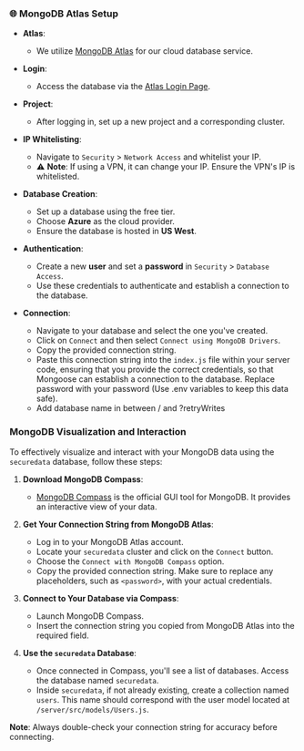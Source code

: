 
### 🌐 **MongoDB Atlas Setup**

- **Atlas**: 
  - We utilize [MongoDB Atlas](https://www.mongodb.com/cloud/atlas) for our cloud database service.

- **Login**: 
  - Access the database via the [Atlas Login Page](https://account.mongodb.com/account/login).

- **Project**: 
  - After logging in, set up a new project and a corresponding cluster.

- **IP Whitelisting**: 
  - Navigate to `Security` > `Network Access` and whitelist your IP. 
  - ⚠️ **Note**: If using a VPN, it can change your IP. Ensure the VPN's IP is whitelisted.

- **Database Creation**:
  - Set up a database using the free tier.
  - Choose **Azure** as the cloud provider.
  - Ensure the database is hosted in **US West**.

- **Authentication**:
  - Create a new **user** and set a **password** in `Security` > `Database Access`.
  - Use these credentials to authenticate and establish a connection to the database.
  
- **Connection**:
  - Navigate to your database and select the one you've created.
  - Click on `Connect` and then select `Connect using MongoDB Drivers`.
  - Copy the provided connection string.
  - Paste this connection string into the `index.js` file within your server code, ensuring that you provide the correct credentials, so that Mongoose can establish a connection to the database. Replace password with your password (Use .env variables to keep this data safe).
  - Add database name in between / and ?retryWrites

### MongoDB Visualization and Interaction

To effectively visualize and interact with your MongoDB data using the `securedata` database, follow these steps:

1. **Download MongoDB Compass**:
   - [MongoDB Compass](https://www.mongodb.com/products/tools/compass) is the official GUI tool for MongoDB. It provides an interactive view of your data.

2. **Get Your Connection String from MongoDB Atlas**:
   - Log in to your MongoDB Atlas account.
   - Locate your `securedata` cluster and click on the `Connect` button.
   - Choose the `Connect with MongoDB Compass` option.
   - Copy the provided connection string. Make sure to replace any placeholders, such as `<password>`, with your actual credentials.

3. **Connect to Your Database via Compass**:
   - Launch MongoDB Compass.
   - Insert the connection string you copied from MongoDB Atlas into the required field.
   
4. **Use the `securedata` Database**:
   - Once connected in Compass, you'll see a list of databases. Access the database named `securedata`.
   - Inside `securedata`, if not already existing, create a collection named `users`. This name should correspond with the user model located at `/server/src/models/Users.js`.

**Note**: Always double-check your connection string for accuracy before connecting.
